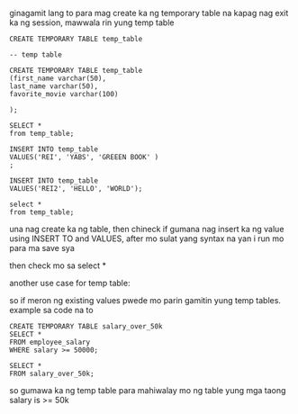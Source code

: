 ginagamit lang to para mag create ka ng temporary table na kapag nag exit ka ng session, mawwala rin yung temp table

```
CREATE TEMPORARY TABLE temp_table
```

```
-- temp table

CREATE TEMPORARY TABLE temp_table
(first_name varchar(50),
last_name varchar(50),
favorite_movie varchar(100)

);

SELECT *
from temp_table;

INSERT INTO temp_table
VALUES('REI', 'YABS', 'GREEEN BOOK' )
;

INSERT INTO temp_table
VALUES('REI2', 'HELLO', 'WORLD');

select *
from temp_table;
```

una nag create ka ng table, then chineck if gumana
nag insert ka ng value using INSERT TO and VALUES, after mo sulat yang syntax na yan i run mo para ma save sya

then check mo sa select *


another use case for temp table:

so if meron ng existing values pwede mo parin gamitin yung temp tables.
example sa code na to

```
CREATE TEMPORARY TABLE salary_over_50k
SELECT *
FROM employee_salary
WHERE salary >= 50000;

SELECT *
FROM salary_over_50k;
```

so gumawa ka ng temp table para mahiwalay mo ng table yung mga taong salary is >= 50k
